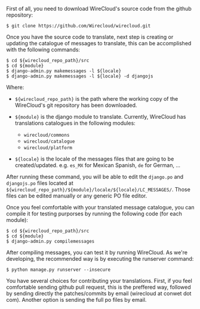 First of all, you need to download WireCloud's source code from the github
repository:

    $ git clone https://github.com/Wirecloud/wirecloud.git

Once you have the source code to translate, next step is creating or updating
the catalogue of messages to translate, this can be accomplished with the
following commands:

    $ cd ${wirecloud_repo_path}/src
    $ cd ${module}
    $ django-admin.py makemessages -l ${locale}
    $ django-admin.py makemessages -l ${locale} -d djangojs

Where:

- `${wirecloud_repo_path}` is the path where the working copy of the WireCloud's
  git repository has been downloaded.

- `${module}` is the django module to translate. Currently, WireCloud has
  translations catalogues in the following modules:

    - `wirecloud/commons`
    - `wirecloud/catalogue`
    - `wirecloud/platform`

- `${locale}` is the locale of the messages files that are going to be
  created/updated. e.g. `es_MX`  for Mexican Spanish, `de` for German, ...

After running these command, you will be able to edit the `django.po` and
`djangojs.po` files located at
`${wirecloud_repo_path}/${module}/locale/${locale}/LC_MESSAGES/`. Those files
can be edited manually or any generic PO file editor.

Once you feel comfortable with your translated message catalogue, you can
compile it for testing purporses by running the following code (for each
module):

    $ cd ${wirecloud_repo_path}/src
    $ cd ${module}
    $ django-admin.py compilemessages

After compiling messages, you can test it by running WireCloud. As we're
developing, the recommended way is by executing the runserver command:

    $ python manage.py runserver --insecure

You have several choices for contributing your translations. First, if you feel
comfortable sending github pull request, this is the preffered way, followed by
sending directly the patches/commits by email (wirecloud at conwet dot com).
Another option is sending the full po files by email.
